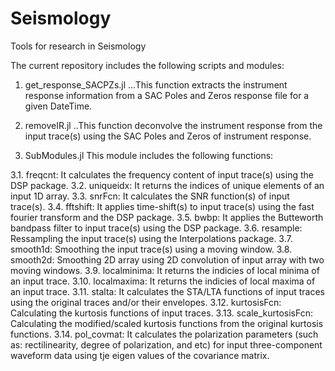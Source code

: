 # Seismology
Tools for research in Seismology

The current repository includes the following scripts and modules:

1. get_response_SACPZs.jl
...This function extracts the instrument response information from a SAC Poles and Zeros response file for a given DateTime.

2. removeIR.jl
..This function deconvolve the instrument response from the input trace(s) using the SAC Poles and Zeros of instrument response.

3. SubModules.jl
This module includes the following functions:

3.1. freqcnt:
It calculates the frequency content of input trace(s) using the DSP package.
3.2. uniqueidx:
  It returns the indices of unique elements of an input 1D array.
3.3. snrFcn:
  It calculates the SNR function(s) of input trace(s).
3.4. fftshift:
  It applies time-shift(s) to input trace(s) using the fast fourier transform and the DSP package.
3.5. bwbp:
  It applies the Butteworth bandpass filter to input trace(s) using the DSP package.
3.6. resample:
  Ressampling the input trace(s) using the Interpolations package.
3.7. smooth1d:
  Smoothing the input trace(s) using a moving window.
3.8. smooth2d:
  Smoothing 2D array using 2D convolution of input array with two moving windows.
3.9. localminima:
  It returns the indicies of local minima of an input trace.
3.10. localmaxima:
  It returns the indicies of local maxima of an input trace.
3.11. stalta:
  It calculates the STA/LTA functions of input traces using the original traces and/or their envelopes.
3.12. kurtosisFcn:
  Calculating the kurtosis functions of input traces.
3.13. scale_kurtosisFcn:
  Calculating the modified/scaled kurtosis functions from the original kurtosis functions.
3.14. pol_covmat:
  It calculates the polarization parameters (such as: rectilinearity, degree of polarization, and etc) for input three-component waveform data using tje eigen values of the covariance matrix.
  


